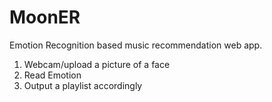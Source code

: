 
# MoonER
Emotion Recognition based music recommendation web app. 

1) Webcam/upload a picture of a face
2) Read Emotion
3) Output a playlist accordingly
